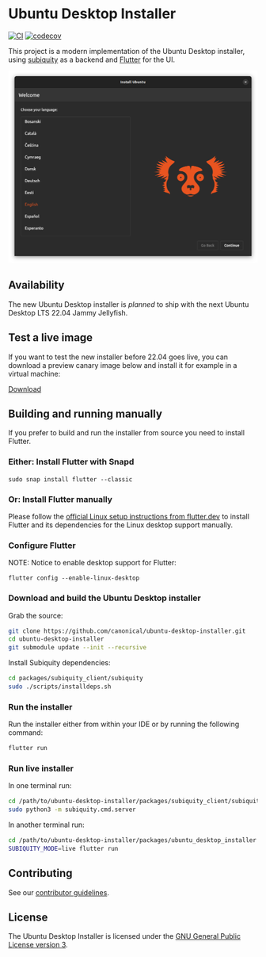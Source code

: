 # Ubuntu Desktop Installer

[![CI](https://github.com/canonical/ubuntu-desktop-installer/workflows/Flutter%20CI/badge.svg)](https://github.com/canonical/ubuntu-desktop-installer/actions)
[![codecov](https://codecov.io/gh/canonical/ubuntu-desktop-installer/branch/main/graph/badge.svg)](https://codecov.io/gh/canonical/ubuntu-desktop-installer)

This project is a modern implementation of the Ubuntu Desktop installer, using [subiquity](https://github.com/canonical/subiquity) as a backend and [Flutter](https://flutter.dev/) for the UI.

![Preview Screenshot](.github/docs/images/preview_screenshot.png)

## Availability

The new Ubuntu Desktop installer is *planned* to ship with the next Ubuntu Desktop LTS 22.04 Jammy Jellyfish.

## Test a live image

If you want to test the new installer before 22.04 goes live, you can download a preview canary image below and install it for example in a virtual machine:

[Download](https://cdimage.ubuntu.com/daily-canary/current/)


## Building and running manually

If you prefer to build and run the installer from source you need to install Flutter.

### Either: Install Flutter with Snapd

```
sudo snap install flutter --classic
```

### Or: Install Flutter manually

Please follow the [official Linux setup instructions from flutter.dev](https://flutter.dev/docs/get-started/install/linux) to install Flutter and its dependencies for the Linux desktop support manually.

### Configure Flutter

NOTE: Notice to enable desktop support for Flutter:

```
flutter config --enable-linux-desktop
```

### Download and build the Ubuntu Desktop installer

Grab the source:
```sh
git clone https://github.com/canonical/ubuntu-desktop-installer.git
cd ubuntu-desktop-installer
git submodule update --init --recursive
```

Install Subiquity dependencies:
```sh
cd packages/subiquity_client/subiquity
sudo ./scripts/installdeps.sh
```

### Run the installer

Run the installer either from within your IDE or by running the following command:

```sh
flutter run
```

### Run live installer

In one terminal run:
```sh
cd /path/to/ubuntu-desktop-installer/packages/subiquity_client/subiquity
sudo python3 -m subiquity.cmd.server
```

In another terminal run:
```sh
cd /path/to/ubuntu-desktop-installer/packages/ubuntu_desktop_installer
SUBIQUITY_MODE=live flutter run
```

## Contributing

See our [contributor guidelines](CONTRIBUTING.md).

## License

The Ubuntu Desktop Installer is licensed under the [GNU General Public License version 3](LICENSE).
